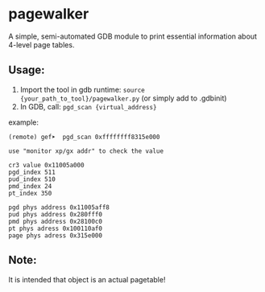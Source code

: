 # pagewalker

A simple, semi-automated GDB module to print essential information about 4-level page tables.

## Usage:

1. Import the tool in gdb runtime: `source {your_path_to_tool}/pagewalker.py` (or simply add to .gdbinit)
2. In GDB, call: `pgd_scan {virtual_address}`

example:

```
(remote) gef➤  pgd_scan 0xffffffff8315e000

use "monitor xp/gx addr" to check the value

cr3 value 0x11005a000
pgd_index 511
pud_index 510
pmd_index 24
pt_index 350

pgd phys address 0x11005aff8
pud phys address 0x280fff0
pmd phys address 0x28100c0
pt phys adress 0x100110af0
page phys adress 0x315e000
```

## Note: 

It is intended that object is an actual pagetable!

